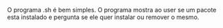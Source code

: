 O programa .sh é bem simples.
O programa mostra ao user se um pacote esta instalado e pergunta se ele quer instalar ou remover o mesmo.

